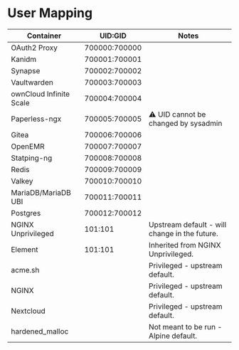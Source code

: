# User Mapping

| Container                | UID:GID          | Notes                                         |
|--------------------------|------------------|-----------------------------------------------|
| OAuth2 Proxy             | 700000:700000    |                                               |
| Kanidm                   | 700001:700001    |                                               |
| Synapse                  | 700002:700002    |                                               |
| Vaultwarden              | 700003:700003    |                                               |
| ownCloud Infinite Scale  | 700004:700004    |                                               |
| Paperless-ngx            | 700005:700005    | ⚠️ UID cannot be changed by sysadmin           |
| Gitea                    | 700006:700006    |                                               |
| OpenEMR                  | 700007:700007    |                                               |
| Statping-ng              | 700008:700008    |                                               |
| Redis                    | 700009:700009    |                                               |
| Valkey                   | 700010:700010    |                                               |
| MariaDB/MariaDB UBI      | 700011:700011    |                                               |
| Postgres                 | 700012:700012    |                                               |
| NGINX Unprivileged       | 101:101          | Upstream default - will change in the future. |
| Element                  | 101:101          | Inherited from NGINX Unprivileged.            |
| acme.sh                  |                  | Privileged - upstream default.                |
| NGINX                    |                  | Privileged - upstream default.                |
| Nextcloud                |                  | Privileged - upstream default.                |
| hardened_malloc          |                  | Not meant to be run - Alpine default.         |

